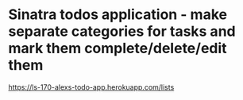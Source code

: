 # Sinatra todos application - make separate categories for tasks and mark them complete/delete/edit them

https://ls-170-alexs-todo-app.herokuapp.com/lists
